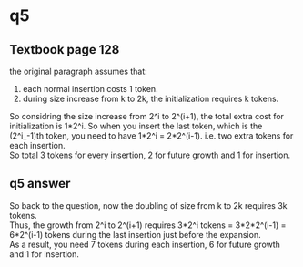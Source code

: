 # q5

## Textbook page 128

the original paragraph assumes that:

1. each normal insertion costs 1 token.  
2. during size increase from k to 2k, the initialization requires k tokens.

So considring the size increase from 2^i to 2^(i+1), the total extra cost for initialization is 1*2^i. So when you insert the last token, which is the (2^i_-1)th token, you need to have 1\*2^i = 2\*2^(i-1). i.e. two extra tokens for each insertion.  
So total 3 tokens for every insertion, 2 for future growth and 1 for insertion.

## q5 answer

So back to the question, now the doubling of size from k to 2k requires 3k tokens.  
Thus, the growth from 2^i to 2^(i+1) requires 3\*2^i tokens = 3\*2\*2^(i-1) = 6\*2^(i-1) tokens during the last insertion just before the expansion.  
As a result, you need 7 tokens during each insertion, 6 for future growth and 1 for insertion.
